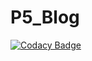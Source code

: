 # P5_Blog

[![Codacy Badge](https://api.codacy.com/project/badge/Grade/0f7ae9a39fde47f1b8e12928a13a64c2)](https://app.codacy.com/manual/Thibault-OC/P5_Blog?utm_source=github.com&utm_medium=referral&utm_content=Thibault-OC/P5_Blog&utm_campaign=Badge_Grade_Dashboard)
